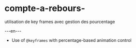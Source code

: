 # compte-a-rebours-
utilisation de key frames avec gestion des pourcentage 

---en---
- Use of `@keyframes` with percentage-based animation control
